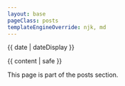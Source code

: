 ```yaml
---
layout: base
pageClass: posts
templateEngineOverride: njk, md
---
```


<p class="date">
  <time datetime="{{ date }}">{{ date | dateDisplay }}</time>
</p>
<main>
    {{ content | safe }}
    <div class="footnote">
        <p>
      This page is part of the posts section.
    </p>
    </div>
</main>
